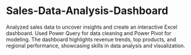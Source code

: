 # Sales-Data-Analysis-Dashboard
Analyzed sales data to uncover insights and create an interactive Excel dashboard. Used Power Query for data cleaning and Power Pivot for modeling. The dashboard highlights revenue trends, top products, and regional performance, showcasing skills in data analysis and visualization.
